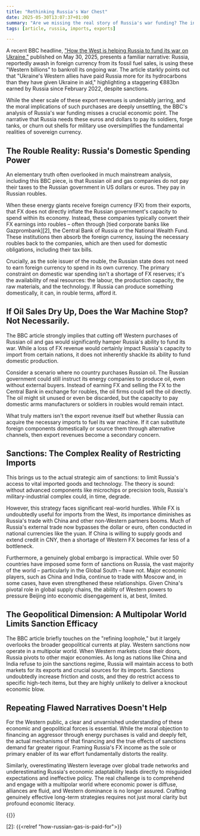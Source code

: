 ```yaml
---
title: "Rethinking Russia's War Chest"
date: 2025-05-30T13:07:37+01:00
summary: "Are we missing the real story of Russia's war funding? The inconvenient truth about roubles and global power."
tags: [article, russia, imports, exports]

---
```



A recent BBC headline, ["How the West is helping Russia to fund its war
on Ukraine,"][1] published on May 30, 2025, presents a familiar narrative:
Russia, reportedly awash in foreign currency from its fossil fuel sales,
is using these "Western billions" to bankroll its ongoing war. The
article starkly points out that "Ukraine's Western allies have paid
Russia more for its hydrocarbons than they have given Ukraine in aid,"
highlighting a staggering €883bn earned by Russia since February 2022,
despite sanctions.

While the sheer scale of these export revenues is undeniably jarring,
and the moral implications of such purchases are deeply unsettling,
the BBC's analysis of Russia's war funding misses a crucial economic
point. The narrative that Russia needs these euros and dollars to
pay its soldiers, forge tanks, or churn out shells for military use
oversimplifies the fundamental realities of sovereign currency.

## The Rouble Reality: Russia's Domestic Spending Power

An elementary truth often overlooked in much mainstream analysis,
including this BBC piece, is that Russian oil and gas companies do not
pay their taxes to the Russian government in US dollars or euros. They
pay in Russian roubles.

When these energy giants receive foreign currency (FX) from their exports,
that FX does not directly inflate the Russian government's capacity to
spend within its economy. Instead, these companies typically convert
their FX earnings into roubles – often through [tied corporate banks like Gazprombank][2], the Central Bank of
Russia or the National Wealth Fund. These institutions then absorb the
foreign currency, issuing the necessary roubles back to the companies,
which are then used for domestic obligations, including their tax bills.

Crucially, as the sole issuer of the rouble, the Russian state does not
need to earn foreign currency to spend in its own currency. The
primary constraint on domestic war spending isn't a shortage of FX
reserves; it's the availability of real resources: the labour, the
production capacity, the raw materials, and the technology. If Russia
can produce something domestically, it can, in rouble terms, afford it.

## If Oil Sales Dry Up, Does the War Machine Stop? Not Necessarily.

The BBC article strongly implies that cutting off Western purchases
of Russian oil and gas would significantly hamper Russia's ability to
fund its war. While a loss of FX revenue would certainly impact Russia's
capacity to import from certain nations, it does not inherently shackle
its ability to fund domestic production.

Consider a scenario where no country purchases Russian oil. The Russian
government could still instruct its energy companies to produce oil,
even without external buyers. Instead of earning FX and selling the FX
to the Central Bank in exchange for roubles, the oil firms could sell
the oil directly. The oil might sit unused or even be discarded, but
the capacity to pay domestic arms manufacturers or soldiers in roubles
would remain intact.

What truly matters isn't the export revenue itself but whether Russia
can acquire the necessary imports to fuel its war machine. If it
can substitute foreign components domestically or source them through
alternative channels, then export revenues become a secondary concern.

## Sanctions: The Complex Reality of Restricting Imports

This brings us to the actual strategic aim of sanctions: to limit
Russia's access to vital imported goods and technology. The theory is
sound: without advanced components like microchips or precision tools,
Russia's military-industrial complex could, in time, degrade.

However, this strategy faces significant real-world hurdles. While
FX is undoubtedly useful for imports from the West, its importance
diminishes as Russia's trade with China and other non-Western partners
booms. Much of Russia's external trade now bypasses the dollar or euro,
often conducted in national currencies like the yuan. If China is willing
to supply goods and extend credit in CNY, then a shortage of Western FX
becomes far less of a bottleneck.

Furthermore, a genuinely global embargo is impractical. While over 50
countries have imposed some form of sanctions on Russia, the vast majority
of the world – particularly in the Global South – have not. Major
economic players, such as China and India, continue to trade with Moscow
and, in some cases, have even strengthened these relationships. Given
China's pivotal role in global supply chains, the ability of Western
powers to pressure Beijing into economic disengagement is, at best,
limited.

## The Geopolitical Dimension: A Multipolar World Limits Sanction Efficacy

The BBC article briefly touches on the "refining loophole," but it
largely overlooks the broader geopolitical currents at play. Western
sanctions now operate in a multipolar world. When Western markets close
their doors, Russia pivots to other major economies. As long as nations
like China and India refuse to join the sanctions regime, Russia will
maintain access to both markets for its exports and crucial sources
for its imports. Sanctions undoubtedly increase friction and costs,
and they do restrict access to specific high-tech items, but they are
highly unlikely to deliver a knockout economic blow.

## Repeating Flawed Narratives Doesn't Help

For the Western public, a clear and unvarnished understanding of these
economic and geopolitical forces is essential. While the moral objection
to financing an aggressor through energy purchases is valid and deeply
felt, the actual mechanisms of that financing and the true effects of
sanctions demand far greater rigour. Framing Russia's FX income as
the sole or primary enabler of its war effort fundamentally distorts
the reality.

Similarly, overestimating Western leverage over global trade networks
and underestimating Russia's economic adaptability leads directly to
misguided expectations and ineffective policy. The real challenge is
to comprehend and engage with a multipolar world where economic power
is diffuse, alliances are fluid, and Western dominance is no longer
assured. Crafting genuinely effective long-term strategies requires not
just moral clarity but profound economic literacy.

{{<joindiscord>}}

[1]: https://www.bbc.co.uk/news/articles/cdxk454kxz8o
[2]: {{<relref "how-russian-gas-is-paid-for">}}
